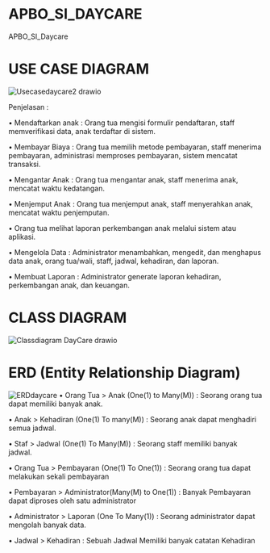 # APBO_SI_DAYCARE
APBO_SI_Daycare
# USE CASE DIAGRAM
![Usecasedaycare2 drawio](https://github.com/momocipaw/APBO_SI_DAYCARE/assets/167399698/f7ad5292-5695-45e7-8d55-da35958a6573)

Penjelasan : 

• Mendaftarkan anak : Orang tua mengisi formulir pendaftaran, staff memverifikasi data, anak terdaftar di sistem.

• Membayar Biaya : Orang tua memilih metode pembayaran, staff menerima pembayaran, administrasi memproses pembayaran, sistem mencatat transaksi.

• Mengantar Anak : Orang tua mengantar anak, staff menerima anak, mencatat waktu kedatangan.

• Menjemput Anak : Orang tua menjemput anak, staff menyerahkan anak, mencatat waktu penjemputan.

• Orang tua melihat laporan perkembangan anak melalui sistem atau aplikasi.

• Mengelola Data : Administrator menambahkan, mengedit, dan menghapus data anak, orang tua/wali, staff, jadwal, kehadiran, dan laporan.

• Membuat Laporan : Administrator generate laporan kehadiran, perkembangan anak, dan keuangan.

# CLASS DIAGRAM
![Classdiagram DayCare drawio](https://github.com/momocipaw/APBO_SI_DAYCARE/assets/167399698/5fe1b491-4121-46af-93fd-49c599a44e4a)

# ERD (Entity Relationship Diagram)
![ERDdaycare](https://github.com/momocipaw/APBO_SI_DAYCARE/assets/167399698/a9eb155c-4117-4590-a724-6b3799c0833b)
• Orang Tua > Anak (One(1) to Many(M)) : Seorang orang tua dapat memiliki banyak anak.

• Anak > Kehadiran (One(1) To many(M)) : Seorang anak dapat menghadiri semua jadwal.

• Staf > Jadwal (One(1) To Many(M)) : Seorang staff memiliki banyak jadwal.

• Orang Tua > Pembayaran (One(1) To One(1)) : Seorang orang tua dapat melakukan sekali pembayaran

• Pembayaran > Administrator(Many(M) to One(1)) : Banyak Pembayaran dapat diproses oleh satu administrator

• Administrator > Laporan (One To Many(1)) : Seorang administrator dapat mengolah banyak data.

• Jadwal > Kehadiran : Sebuah Jadwal Memiliki banyak catatan Kehadiran
